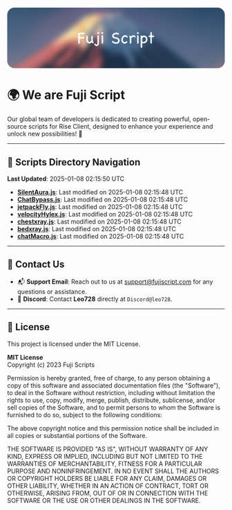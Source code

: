 ![Banner](.github/b.webp)

# 🌍 **We are Fuji Script**

Our global team of developers is dedicated to creating powerful, open-source scripts for Rise Client, designed to enhance your experience and unlock new possibilities! 🌟

---
<!-- SCRIPTS_NAVIGATION_START -->
## 📂 **Scripts Directory Navigation**

**Last Updated**: 2025-01-08 02:15:50 UTC

- **[SilentAura.js](scripts/SilentAura.js)**: Last modified on 2025-01-08 02:15:48 UTC
- **[ChatBypass.js](scripts/ChatBypass.js)**: Last modified on 2025-01-08 02:15:48 UTC
- **[jetpackFly.js](scripts/jetpackFly.js)**: Last modified on 2025-01-08 02:15:48 UTC
- **[velocityHylex.js](scripts/velocityHylex.js)**: Last modified on 2025-01-08 02:15:48 UTC
- **[chestxray.js](scripts/chestxray.js)**: Last modified on 2025-01-08 02:15:48 UTC
- **[bedxray.js](scripts/bedxray.js)**: Last modified on 2025-01-08 02:15:48 UTC
- **[chatMacro.js](scripts/chatMacro.js)**: Last modified on 2025-01-08 02:15:48 UTC

<!-- SCRIPTS_NAVIGATION_END -->

---

## 💬 **Contact Us**  
- 📬 **Support Email**: Reach out to us at [support@fujiscript.com](mailto:support@fujiscript.com) for any questions or assistance.  
- 💬 **Discord**: Contact **Leo728** directly at `Discord@leo728`.

---

## 📜 **License**

This project is licensed under the MIT License.  

**MIT License**  
Copyright (c) 2023 Fuji Scripts  

Permission is hereby granted, free of charge, to any person obtaining a copy of this software and associated documentation files (the "Software"), to deal in the Software without restriction, including without limitation the rights to use, copy, modify, merge, publish, distribute, sublicense, and/or sell copies of the Software, and to permit persons to whom the Software is furnished to do so, subject to the following conditions:  

The above copyright notice and this permission notice shall be included in all copies or substantial portions of the Software.  

THE SOFTWARE IS PROVIDED "AS IS", WITHOUT WARRANTY OF ANY KIND, EXPRESS OR IMPLIED, INCLUDING BUT NOT LIMITED TO THE WARRANTIES OF MERCHANTABILITY, FITNESS FOR A PARTICULAR PURPOSE AND NONINFRINGEMENT. IN NO EVENT SHALL THE AUTHORS OR COPYRIGHT HOLDERS BE LIABLE FOR ANY CLAIM, DAMAGES OR OTHER LIABILITY, WHETHER IN AN ACTION OF CONTRACT, TORT OR OTHERWISE, ARISING FROM, OUT OF OR IN CONNECTION WITH THE SOFTWARE OR THE USE OR OTHER DEALINGS IN THE SOFTWARE.  
